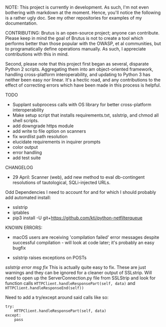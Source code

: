 NOTE: This project is currently in development. As such, I'm not even bothering with markdown at the moment. Hence, you'll notice the following is a rather ugly doc. See my other repositories for examples of my documentation.

CONTRIBUTING:
Brutus is an open-source project; anyone can contribute. Please keep in mind the goal of Brutus is not to create a tool which performs better than those popular with the OWASP, et al communities, but to programatically define operations manually. As such, I appreciate contributions with this in mind.

Second, please note that this project first began as several, disparate Python 2 scripts. Aggregating them into am object-oriented framework, handling cross-platform interoperability, and updating to Python 3 has neither been easy nor linear. It's a hectic road, and any contributions to the effect of correcting errors which have been made in this process is helpful.


TODO
- Supplant subprocess calls with OS library for better cross-platform interoperability
- Make setup script that installs requirements.txt, sslstrip, and chmod all shell scripts.
- add downgrade https module
- add write to file option on scanners
- fix wordlist path resolution
- elucidate requirements in inquirer prompts
- color output
- error handling
- add test suite

CHANGELOG
- 29 April: Scanner (web), add new method to eval db-contingent resolutions of tautological, SQLi-injected URLs.

Odd Dependencies I need to account for and for which I should probably add automated install:
- sslstrip
- iptables
- pip3 install -U git+https://github.com/kti/python-netfilterqueue

KNOWN ERRORS:

 - macOS users are receiving 'compilation failed' error messages despite successful compilation - will look at code later; it's probably an easy bugfix
 
 - sslstrip raises exceptions on POSTs 
 
 
*sslstrip error msg fix*
This is actually quite easy to fix. These are just warnings and they can be ignored for a cleaner output of SSLstrip. Will need to open up the ServerConnection.py file from SSLStrip and look for function calls  `HTTPClient.handleResponsePart(self, data)`  and `HTTPClient.handleResponseEnd(self))` 
 
Need to add a try/except around said calls like so:
```
try:
    HTTPClient.handleResponsePart(self, data)
except:
    pass
```
